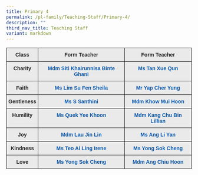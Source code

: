 ```yaml
---
title: Primary 4
permalink: /pl-family/Teaching-Staff/Primary-4/
description: ""
third_nav_title: Teaching Staff
variant: markdown
---
```

<style type="text/css">
.tg  {border-collapse:collapse;border-spacing:0;}
.tg td{border-color:black;border-style:solid;border-width:1px;font-family:Arial, sans-serif;font-size:14px;
  overflow:hidden;padding:10px 5px;word-break:normal;}
.tg th{border-color:black;border-style:solid;border-width:1px;font-family:Arial, sans-serif;font-size:14px;
  font-weight:normal;overflow:hidden;padding:10px 5px;word-break:normal;}
.tg .tg-n4qt{background-color:#EAEAEA;color:#222;font-weight:bold;text-align:center;vertical-align:top}
.tg .tg-a7kh{background-color:#EAEAEA;color:#0857AE;font-weight:bold;text-align:center;vertical-align:top}
</style>
<table class="tg">
<thead>
  <tr>
    <th class="tg-n4qt">Class</th>
    <th class="tg-n4qt">Form Teacher</th>
    <th class="tg-n4qt">Form Teacher</th>
  </tr>
</thead>
<tbody>
  <tr>
    <td class="tg-n4qt">Charity</td>
    <td class="tg-a7kh"><a href="mailto:"></a>Mdm Siti Khairunnisa Binte Ghani</td>
    <td class="tg-a7kh"><a href="mailto:"></a>Ms Tan Xue Qun</td>
  </tr>
  <tr>
    <td class="tg-n4qt">Faith</td>
    <td class="tg-a7kh"><a href="mailto:"></a>Ms Lim Su Fen Sheila </td>
    <td class="tg-a7kh"><a href="mailto:"></a>Mr Yap Cher Yung</td>
  </tr>
  <tr>
    <td class="tg-n4qt">Gentleness</td>
    <td class="tg-a7kh"><a href="mailto:"></a>Ms S Santhini</td>
    <td class="tg-a7kh"><a href="mailto:"></a>Mdm Khow Mui Hoon</td>
  </tr>
  <tr>
    <td class="tg-n4qt">Humility</td>
    <td class="tg-a7kh"><a href="mailto:"></a>Ms Quek Yee Khoon</td>
    <td class="tg-a7kh"><a href="mailto:"></a>Mdm Kang Chu Bin Lillian</td>
  </tr>
  <tr>
    <td class="tg-n4qt">Joy</td>
    <td class="tg-a7kh"><a href="mailto:"></a>Mdm Lau Jin Lin</td>
    <td class="tg-a7kh"><a href="mailto:"></a>Ms Ang Li Yan</td>
  </tr>
  <tr>
    <td class="tg-n4qt">Kindness</td>
    <td class="tg-a7kh"><a href="mailto:"></a>Ms Teo Ai Ling Irene</td>
    <td class="tg-a7kh"><a href="mailto:"></a>Ms Yong Sok Cheng</td>
  </tr>
  <tr>
    <td class="tg-n4qt">Love</td>
    <td class="tg-a7kh"><a href="mailto:"></a>Ms Yong Sok Cheng</td>
    <td class="tg-a7kh"><a href="mailto:"></a>Mdm Ang Chiu Hoon</td>
  </tr>
</tbody>
</table>